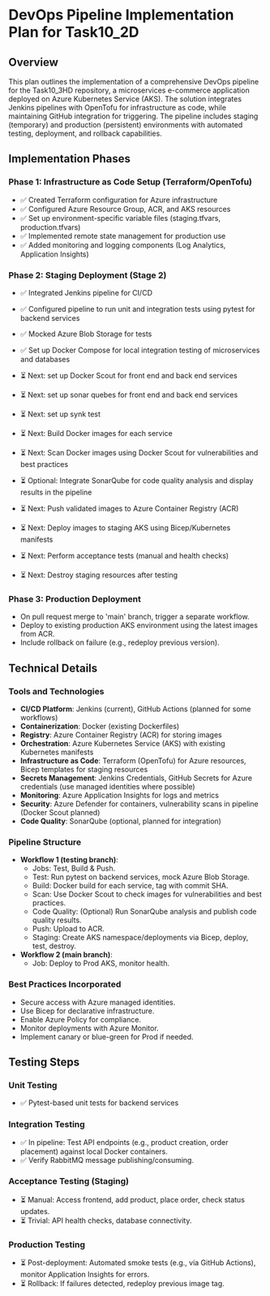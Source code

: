 # DevOps Pipeline Implementation Plan for Task10_2D

## Overview
This plan outlines the implementation of a comprehensive DevOps pipeline for the Task10_3HD repository, a microservices e-commerce application deployed on Azure Kubernetes Service (AKS). The solution integrates Jenkins pipelines with OpenTofu for infrastructure as code, while maintaining GitHub integration for triggering. The pipeline includes staging (temporary) and production (persistent) environments with automated testing, deployment, and rollback capabilities.

## Implementation Phases

### Phase 1: Infrastructure as Code Setup (Terraform/OpenTofu)
- ✅ Created Terraform configuration for Azure infrastructure
- ✅ Configured Azure Resource Group, ACR, and AKS resources
- ✅ Set up environment-specific variable files (staging.tfvars, production.tfvars)
- ✅ Implemented remote state management for production use
- ✅ Added monitoring and logging components (Log Analytics, Application Insights)

### Phase 2: Staging Deployment (Stage 2)
- ✅ Integrated Jenkins pipeline for CI/CD
- ✅ Configured pipeline to run unit and integration tests using pytest for backend services
- ✅ Mocked Azure Blob Storage for tests
- ✅ Set up Docker Compose for local integration testing of microservices and databases
- ⏳ Next: set up Docker Scout for front end and back end services
- ⏳ Next: set up sonar quebes for front end and back end services
- ⏳ Next: set up synk test


- ⏳ Next: Build Docker images for each service
- ⏳ Next: Scan Docker images using Docker Scout for vulnerabilities and best practices
- ⏳ Optional: Integrate SonarQube for code quality analysis and display results in the pipeline
- ⏳ Next: Push validated images to Azure Container Registry (ACR)
- ⏳ Next: Deploy images to staging AKS using Bicep/Kubernetes manifests
- ⏳ Next: Perform acceptance tests (manual and health checks)
- ⏳ Next: Destroy staging resources after testing

### Phase 3: Production Deployment
- On pull request merge to 'main' branch, trigger a separate workflow.
- Deploy to existing production AKS environment using the latest images from ACR.
- Include rollback on failure (e.g., redeploy previous version).

## Technical Details

### Tools and Technologies
- **CI/CD Platform**: Jenkins (current), GitHub Actions (planned for some workflows)
- **Containerization**: Docker (existing Dockerfiles)
- **Registry**: Azure Container Registry (ACR) for storing images
- **Orchestration**: Azure Kubernetes Service (AKS) with existing Kubernetes manifests
- **Infrastructure as Code**: Terraform (OpenTofu) for Azure resources, Bicep templates for staging resources
- **Secrets Management**: Jenkins Credentials, GitHub Secrets for Azure credentials (use managed identities where possible)
- **Monitoring**: Azure Application Insights for logs and metrics
- **Security**: Azure Defender for containers, vulnerability scans in pipeline (Docker Scout planned)
- **Code Quality**: SonarQube (optional, planned for integration)

### Pipeline Structure
- **Workflow 1 (testing branch)**:
  - Jobs: Test, Build & Push.
  - Test: Run pytest on backend services, mock Azure Blob Storage.
  - Build: Docker build for each service, tag with commit SHA.
  - Scan: Use Docker Scout to check images for vulnerabilities and best practices.
  - Code Quality: (Optional) Run SonarQube analysis and publish code quality results.
  - Push: Upload to ACR.
  - Staging: Create AKS namespace/deployments via Bicep, deploy, test, destroy.
- **Workflow 2 (main branch)**:
  - Job: Deploy to Prod AKS, monitor health.

### Best Practices Incorporated
- Secure access with Azure managed identities.
- Use Bicep for declarative infrastructure.
- Enable Azure Policy for compliance.
- Monitor deployments with Azure Monitor.
- Implement canary or blue-green for Prod if needed.

## Testing Steps

### Unit Testing
- ✅ Pytest-based unit tests for backend services

### Integration Testing
- ✅ In pipeline: Test API endpoints (e.g., product creation, order placement) against local Docker containers.
- ✅ Verify RabbitMQ message publishing/consuming.

### Acceptance Testing (Staging)
- ⏳ Manual: Access frontend, add product, place order, check status updates.
- ⏳ Trivial: API health checks, database connectivity.

### Production Testing
- ⏳ Post-deployment: Automated smoke tests (e.g., via GitHub Actions), monitor Application Insights for errors.
- ⏳ Rollback: If failures detected, redeploy previous image tag.